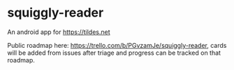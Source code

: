 # squiggly-reader
An android app for https://tildes.net

Public roadmap here: https://trello.com/b/PGvzamJe/squiggly-reader, cards will be added from issues after triage and progress can be tracked on that roadmap. 
